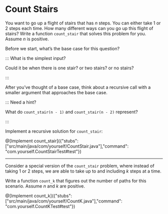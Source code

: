 # Count Stairs

You want to go up a flight of stairs that has $`n`$ steps. You can either take $`1`$ or $`2`$ steps each time. How many different ways can you go up this flight of stairs? Write a function `count_stair` that solves this problem for you. Assume $`n`$ is positive.

Before we start, what’s the base case for this question? 

::: What is the simplest input?

Could it be when there is one stair? or two stairs? or no stairs?

:::

After you’ve thought of a base case, think about a recursive call with a smaller argument that approaches the base case. 

::: Need a hint?

What do `count_stair(n - 1)` and `count_stair(n - 2)` represent? 

:::

Implement a recursive solution for `count_stair`:

@[Implement count_stair]({"stubs": ["src/main/java/com/yourself/CountStair.java"],"command": "com.yourself.CountStairTest#test"})



---



Consider a special version of the `count_stair` problem, where instead of taking $`1`$ or $`2`$ steps, we are able to take up to and including $`k`$ steps at a time. 

Write a function `count_k` that figures out the number of paths for this scenario. Assume $`n`$ and $`k`$ are positive. 

@[Implement count_k]({"stubs": ["src/main/java/com/yourself/CountK.java"],"command": "com.yourself.CountKTest#test"})